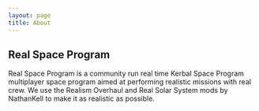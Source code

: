 ```yaml
---
layout: page
title: About
---
```

## Real Space Program
Real Space Program is a community run real time Kerbal Space Program multiplayer space program aimed at performing realistic missions with real crew.  We use the Realism Overhaul and Real Solar System mods by NathanKell to make it as realistic as possible.
